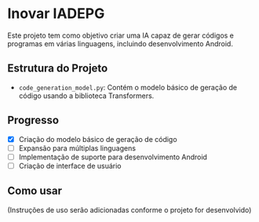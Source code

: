 # Inovar IADEPG

Este projeto tem como objetivo criar uma IA capaz de gerar códigos e programas em várias linguagens, incluindo desenvolvimento Android.

## Estrutura do Projeto

- `code_generation_model.py`: Contém o modelo básico de geração de código usando a biblioteca Transformers.

## Progresso

- [x] Criação do modelo básico de geração de código
- [ ] Expansão para múltiplas linguagens
- [ ] Implementação de suporte para desenvolvimento Android
- [ ] Criação de interface de usuário

## Como usar

(Instruções de uso serão adicionadas conforme o projeto for desenvolvido)

